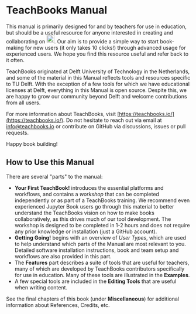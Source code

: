 # TeachBooks Manual

This manual is primarily designed for and by teachers for use in education, but should be a useful resource for anyone interested in creating and collaborating on <a href="https://jupyterbook.org/"><img  style="display:inline-block; height:1.5em; width:auto; transform:translate(0, -0.15em)" src="images/logo-wide.svg" alt="Jupyter book"></a>. Our aim is to provide a simple way to start book-making for new users (it only takes 10 clicks!) through advanced usage for experienced users. We hope you find this resource useful and refer back to it often.

TeachBooks originated at Delft University of Technology in the Netherlands, and some of the material in this Manual reflects tools and resources specific to TU Delft. With the exception of a few tools for which we have educational licenses at Delft, everything in this Manual is open source. Despite this, we are happy to grow our community beyond Delft and welcome contributions from all users.

For more information about TeachBooks, visit [https://teachbooks.io/](https://teachbooks.io/). Do not hesitate to reach out via email at [info@teachbooks.io](mailto:info@teachbooks.io) or contribute on GitHub via discussions, issues or pull requests.

Happy book building!

## How to Use this Manual

There are several "parts" to the manual:
- **Your First TeachBook!** introduces the essential platforms and workflows, and contains a _workshop_ that can be completed independently or as part of a TeachBooks training. We recommend even experienced Jupyter Book users go through this material to better understand the TeachBooks vision on how to make books collaboratively, as this drives much of our tool development. The workshop is designed to be completed in 1-2 hours and does not require any prior knowledge or installation (just a GitHub account).
- **Getting Going!** begins with an overview of _User Types_, which are used to help understand which parts of the Manual are most relevant to you. Detailed software installation instructions, book and team setup and workflows are also provided in this part.
- The **Features** part describes a suite of tools that are useful for teachers, many of which are developed by TeachBooks contributors specifically for use in education. Many of these tools are illustrated in the **Examples**.
- A few special tools are included in the **Editing Tools** that are useful when writing content.

See the final chapters of this book (under **Miscellaneous**) for additional information about References, Credits, etc.